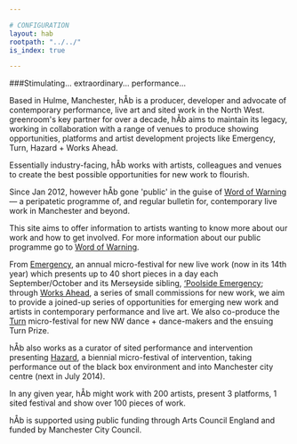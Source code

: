 ```yaml
---

# CONFIGURATION
layout: hab
rootpath: "../../"
is_index: true

---
```

###Stimulating... extraordinary... performance...   

Based in Hulme, Manchester, hÅb is a producer, developer and advocate of contemporary performance, live art and sited work in the North West. greenroom's key partner for over a decade, hÅb aims to maintain its legacy, working in collaboration with a range of venues to produce showing opportunities, platforms and artist development projects like Emergency, Turn, Hazard + Works Ahead.    
      
Essentially industry-facing, hÅb works with artists, colleagues and venues to create the best possible opportunities for new work to flourish.
        
Since Jan 2012, however hÅb gone 'public' in the guise of [Word of Warning](/index) — a peripatetic programme of, and regular bulletin for, contemporary live work in Manchester and beyond.   
        
This site aims to offer information to artists wanting to know more about our work and how to get involved. For more information about our public programme go to [Word of Warning](/index).   
        
From [Emergency](/hab/emergency), an annual micro-festival for new live work (now in its 14th year) which presents up to 40 short pieces in a day each September/October and its Merseyside sibling, [‘Poolside Emergency](/hab/poolside); through [Works Ahead](/hab/worksahead), a series of small commissions for new work, we aim to provide a joined-up series of opportunities for emerging new work and artists in contemporary performance and live art. We also co-produce the [Turn](/hab/turn) micro-festival for new NW dance + dance-makers and the ensuing Turn Prize.    
        
hÅb also works as a curator of sited performance and intervention presenting [Hazard](/hab/hazard), a biennial micro-festival of intervention, taking performance out of the black box environment and into Manchester city centre (next in July 2014).    
        
In any given year, hÅb might work with 200 artists, present 3 platforms, 1 sited festival and show over 100 pieces of work.    
         
hÅb is supported using public funding through Arts Council England and funded by Manchester City Council.
